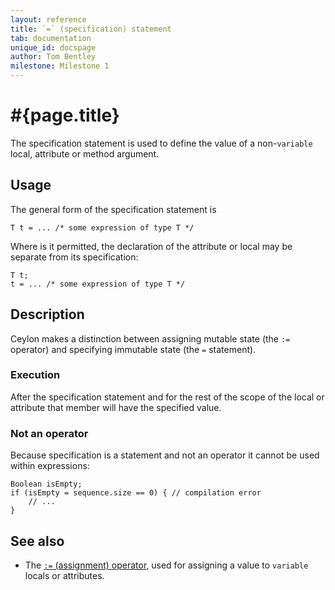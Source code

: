 ```yaml
---
layout: reference
title: `=` (specification) statement
tab: documentation
unique_id: docspage
author: Tom Bentley
milestone: Milestone 1
---
```


# #{page.title}

The specification statement is used to define the value of a non-`variable`
local, attribute or method argument.

## Usage 

The general form of the specification statement is

<!-- no-check -->
    T t = ... /* some expression of type T */

Where is it permitted, the declaration of the attribute or local may be 
separate from its specification:

<!-- no-check -->
    T t;
    t = ... /* some expression of type T */

## Description

Ceylon makes a distinction between assigning mutable state (the `:=` operator) 
and specifying immutable state (the `=` statement). 

### Execution

After the specification statement and for the rest of the scope of the local 
or attribute that member will have the specified value.

### Not an operator

Because specification is a 
statement and not an operator it cannot be used within expressions:

<!-- cat: void m(Object[] sequence) { -->
    Boolean isEmpty;
    if (isEmpty = sequence.size == 0) { // compilation error
        // ...
    }
<!-- cat: } -->

## See also

* The [`:=` (assignment) operator](../../operator/assignment/), used for 
  assigning a value to `variable` locals or attributes.

